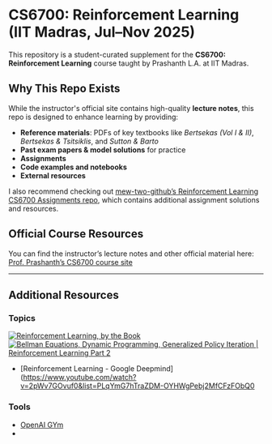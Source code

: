 # CS6700: Reinforcement Learning (IIT Madras, Jul–Nov 2025)

This repository is a student-curated supplement for the **CS6700: Reinforcement Learning** course taught by Prashanth L.A. at IIT Madras.

## Why This Repo Exists

While the instructor's official site contains high-quality **lecture notes**, this repo is designed to enhance learning by providing:

- **Reference materials**: PDFs of key textbooks like *Bertsekas (Vol I & II)*, *Bertsekas & Tsitsiklis*, and *Sutton & Barto*  
- **Past exam papers & model solutions** for practice  
- **Assignments**<!-- , complete with my own attempted solutions and code implementations  -->
- **Code examples and notebooks**<!--  , including implementations of dynamic programming, Q-learning, TD methods, policy gradients (REINFORCE, PPO), etc. -->
- **External resources**

I also recommend checking out [mew-two-github’s Reinforcement Learning CS6700 Assignments repo](https://github.com/mew-two-github/Reinforcement-Learning-CS6700-Assignments/tree/master), which contains additional assignment solutions and resources.


## Official Course Resources  
You can find the instructor’s lecture notes and other official material here: [Prof. Prashanth’s CS6700 course site](https://www.cse.iitm.ac.in/~prashla/cs6700_2025.html)

---

## Additional Resources

### Topics 
[![Reinforcement Learning, by the Book](https://img.youtube.com/vi/NFo9v_yKQXA/0.jpg)](https://www.youtube.com/watch?v=NFo9v_yKQXA)
[![Bellman Equations, Dynamic Programming, Generalized Policy Iteration | Reinforcement Learning Part 2](https://img.youtube.com/vi/_j6pvGEchWU/0.jpg)](https://www.youtube.com/watch?v=_j6pvGEchWU)
- [Reinforcement Learning - Google Deepmind](https://www.youtube.com/watch?v=2pWv7GOvuf0&list=PLqYmG7hTraZDM-OYHWgPebj2MfCFzFObQ0

### Tools

- [OpenAI GYm](https://openai.com/index/openai-gym-beta/)
- 
<!-- ## Repo Structure (Suggested) -->

<!-- NOTE: Remember to update "refs" only with textbooks already freely available or provided officially. -->

